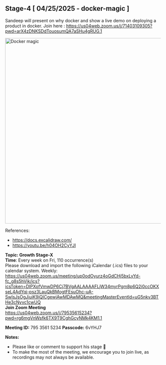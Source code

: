 ## Stage-4 [ 04/25/2025 - docker-magic ]

Sandeep will present on why docker and show a live demo on deploying a product in docker.
Join here : https://us04web.zoom.us/j/71403109305?pwd=arX4zDNKSDdTouosumQA7aSHu4gRUG.1

<a href="https://youtu.be/h04OH2CyYJI"><img width="600" alt="Docker magic" target="_blank" src="https://i3.ytimg.com/vi/h04OH2CyYJI/maxresdefault.jpg" /></a>

References:
* https://docs.excalidraw.com/
* https://youtu.be/h04OH2CyYJI

**Topic: Growth Stage-X**  
**Time**: Every week on Fri, 110 occurrence(s)  
Please download and import the following iCalendar (.ics) files to your calendar system.
Weekly: https://us04web.zoom.us/meeting/up0odOyurz4oGdCHj5bxLyYd-fc_g8s5hVik/ics?icsToken=DIPXofVmwDP6Cj7BVgAALAAAAFLjW34myrPgm8p6Q2i0ccOKXseL4AdYqj-psz3LauQkBMogtFEsuOhc-uA-SwIsJsOgJiuiK9iQICgewjAwMDAwMQ&meetingMasterEventId=uG5nkv3BTHe3cNyvc1cwUQ  
**Join Zoom Meeting**  
https://us04web.zoom.us/j/79535615234?pwd=rg6mgVnWsfk6TX9T9CghGcyNMk4KM1.1  

**Meeting ID:** 795 3561 5234
**Passcode:** 6vYHJ7

**Notes:**
- Please like or comment to support his stage 🚀
- To make the most of the meeting, we encourage you to join live, as recordings may not always be available.
